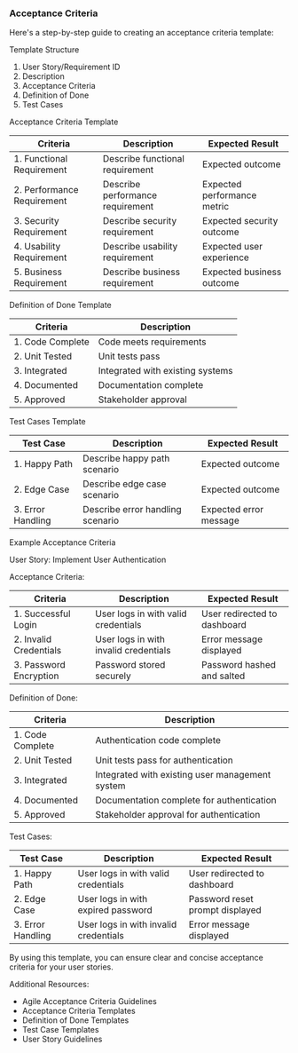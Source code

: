 ### Acceptance Criteria

Here's a step-by-step guide to creating an acceptance criteria template:

Template Structure

1. User Story/Requirement ID
2. Description
3. Acceptance Criteria
4. Definition of Done
5. Test Cases

Acceptance Criteria Template

| Criteria | Description | Expected Result |
| --- | --- | --- |
| 1. Functional Requirement | Describe functional requirement | Expected outcome |
| 2. Performance Requirement | Describe performance requirement | Expected performance metric |
| 3. Security Requirement | Describe security requirement | Expected security outcome |
| 4. Usability Requirement | Describe usability requirement | Expected user experience |
| 5. Business Requirement | Describe business requirement | Expected business outcome |

Definition of Done Template

| Criteria | Description |
| --- | --- |
| 1. Code Complete | Code meets requirements |
| 2. Unit Tested | Unit tests pass |
| 3. Integrated | Integrated with existing systems |
| 4. Documented | Documentation complete |
| 5. Approved | Stakeholder approval |

Test Cases Template

| Test Case | Description | Expected Result |
| --- | --- | --- |
| 1. Happy Path | Describe happy path scenario | Expected outcome |
| 2. Edge Case | Describe edge case scenario | Expected outcome |
| 3. Error Handling | Describe error handling scenario | Expected error message |

Example Acceptance Criteria

User Story: Implement User Authentication

Acceptance Criteria:

| Criteria | Description | Expected Result |
| --- | --- | --- |
| 1. Successful Login | User logs in with valid credentials | User redirected to dashboard |
| 2. Invalid Credentials | User logs in with invalid credentials | Error message displayed |
| 3. Password Encryption | Password stored securely | Password hashed and salted |

Definition of Done:

| Criteria | Description |
| --- | --- |
| 1. Code Complete | Authentication code complete |
| 2. Unit Tested | Unit tests pass for authentication |
| 3. Integrated | Integrated with existing user management system |
| 4. Documented | Documentation complete for authentication |
| 5. Approved | Stakeholder approval for authentication |

Test Cases:

| Test Case | Description | Expected Result |
| --- | --- | --- |
| 1. Happy Path | User logs in with valid credentials | User redirected to dashboard |
| 2. Edge Case | User logs in with expired password | Password reset prompt displayed |
| 3. Error Handling | User logs in with invalid credentials | Error message displayed |

By using this template, you can ensure clear and concise acceptance criteria for your user stories.

Additional Resources:

- Agile Acceptance Criteria Guidelines
- Acceptance Criteria Templates
- Definition of Done Templates
- Test Case Templates
- User Story Guidelines